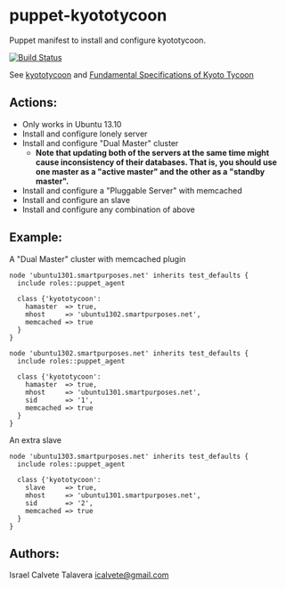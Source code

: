 # puppet-kyototycoon

Puppet manifest to install and configure kyototycoon.

[![Build Status](https://secure.travis-ci.org/icalvete/puppet-kyototycoon.png)](http://travis-ci.org/icalvete/puppet-kyototycoon)

See [kyototycoon](http://fallabs.com/kyototycoon/) and [Fundamental Specifications of Kyoto Tycoon](http://fallabs.com/kyototycoon/spex.html)

## Actions:

* Only works in Ubuntu 13.10
* Install and configure lonely server
* Install and configure "Dual Master" cluster
  + **Note that updating both of the servers at the same time might cause inconsistency of their databases. That is, you should use one master as a "active master" and the other as a "standby master".**
* Install and configure a "Pluggable Server" with memcached
* Install and configure an slave
* Install and configure any combination of above

## Example:

A "Dual Master" cluster with memcached plugin

```puppet
node 'ubuntu1301.smartpurposes.net' inherits test_defaults {
  include roles::puppet_agent

  class {'kyototycoon':
    hamaster  => true,
    mhost     => 'ubuntu1302.smartpurposes.net',
    memcached => true
  }
}

node 'ubuntu1302.smartpurposes.net' inherits test_defaults {
  include roles::puppet_agent

  class {'kyototycoon':
    hamaster  => true,
    mhost     => 'ubuntu1301.smartpurposes.net',
    sid       => '1',
    memcached => true
  }
}
```

An extra slave

```puppet
node 'ubuntu1303.smartpurposes.net' inherits test_defaults {
  include roles::puppet_agent

  class {'kyototycoon':
    slave     => true,
    mhost     => 'ubuntu1301.smartpurposes.net',
    sid       => '2',
    memcached => true
  }
}
```


## Authors:

Israel Calvete Talavera <icalvete@gmail.com>

